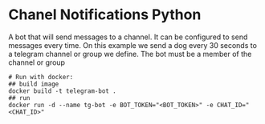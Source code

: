 # Chanel Notifications Python

A bot that will send messages to a channel. It can be configured to send messages every time.
On this example we send a dog every 30 seconds to a telegram channel or group we define. The bot must be a member of the channel or group

```shell
# Run with docker:
## build image
docker build -t telegram-bot .
## run
docker run -d --name tg-bot -e BOT_TOKEN="<BOT_TOKEN>" -e CHAT_ID="<CHAT_ID>"
```